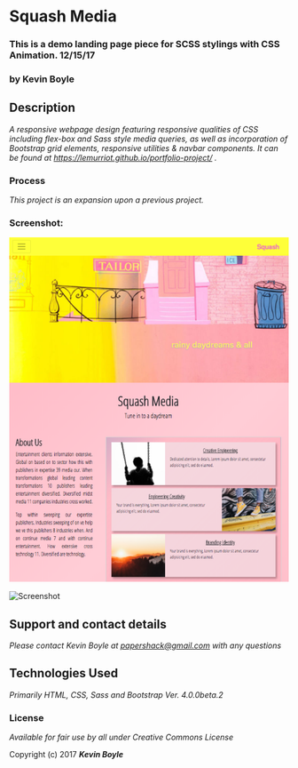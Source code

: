 # Squash Media
### This is a demo landing page piece for SCSS stylings with CSS Animation. 12/15/17
### by **Kevin Boyle**

## Description

_A responsive webpage design featuring responsive qualities of CSS including flex-box and Sass style media queries, as well as incorporation of Bootstrap grid elements, responsive utilities & navbar components. It can be found at https://lemurriot.github.io/portfolio-project/ ._

### Process
_This project is an expansion upon a previous project._


### Screenshot:
![Screenshot](img/screenshota.png?raw=true)

![Screenshot](img/screenshot.gif?raw=true)

## Support and contact details

_Please contact Kevin Boyle at papershack@gmail.com with any questions_

## Technologies Used

_Primarily HTML, CSS, Sass and Bootstrap Ver. 4.0.0beta.2_

### License

*Available for fair use by all under Creative Commons License*

Copyright (c) 2017 **_Kevin Boyle_**
